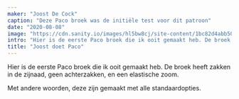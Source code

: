 ```yaml
---
maker: "Joost De Cock"
caption: "Deze Paco broek was de initiële test voor dit patroon"
date: "2020-08-08"
image: "https://cdn.sanity.io/images/hl5bw8cj/site-content/1bc82d4abb50ea1b7bda32dd64521e9ecfdd8467-2048x1536.jpg"
intro: "Hier is de eerste Paco broek die ik ooit gemaakt heb. De broek heeft zakken in de zijnaad, geen achterzakken, en een elastische zoom."
title: "Joost doet Paco"
---
```



Hier is de eerste Paco broek die ik ooit gemaakt heb. De broek heeft zakken in de zijnaad, geen achterzakken, en een elastische zoom.

Met andere woorden, deze zijn gemaakt met alle standaardopties.

